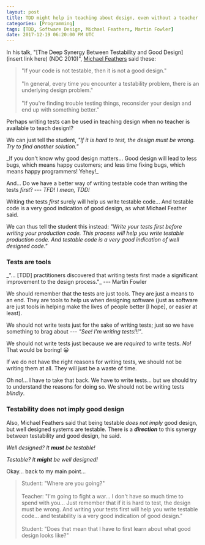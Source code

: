 ```yaml
---
layout: post
title: TDD might help in teaching about design, even without a teacher
categories: [Programming]
tags: [TDD, Software Design, Michael Feathers, Martin Fowler]
date: 2017-12-19 06:20:00 PM UTC
---
```


<!-- December 20, 2017 2:20:00 AM Philippine Time -->


In his talk, "[The Deep Synergy Between Testability and Good Design](insert link here) (NDC 2010)", [Michael Feathers](https://www.bookdepository.com/Working-Effectively-with-Legacy-Code-Michael-Feathers/9780131177055?a_aid=jflaga) said these:

> "If your code is not testable, then it is not a good design."
<br /><br />
> "In general, every time you encounter a testability problem, there is an underlying design problem."
<br /><br />
> "If you're finding trouble testing things, reconsider your design and end up with something better."


Perhaps writing tests can be used in teaching design when no teacher is available to teach design!?

<!--more-->

We can just tell the student, _"If it is hard to test, the design must be wrong. Try to find another solution."_

<span class="message message-compressed float-right">
_If you don't know why good design matters... Good design will lead to less bugs, which means happy customers; and less time fixing bugs, which means happy programmers! Yehey!_
</span>

And... Do we have a better way of writing testable code than writing the tests _first_? --- _TFD! I mean, TDD!_

Writing the tests _first_ surely will help us write testable code... And testable code is a very good indication of good design, as what Michael Feather said.

We can thus tell the student this instead: _"Write your tests first before writing your production code. This process will help you write testable production code. And testable code is a very good indication of well designed code."_

### Tests are tools

<span class="message message-compressed float-right">
_"... [TDD] practitioners discovered that writing tests first made a significant improvement to the design process."_ --- Martin Fowler
</span>

We should remember that the tests are just tools. They are just a means to an end. They are tools to help us when designing software (just as software are just tools in helping make the lives of people better [I hope], or easier at least).


We should not write tests just for the sake of writing tests; just so we have something to brag about --- _"See! I'm writing tests!!!"_. 

We should not write tests just because we are _required_ to write tests. _No!_ That would be boring! :grinning:

If we do not have the right reasons for writing tests, we should not be writing them at all. They will just be a waste of time.

Oh no!... I have to take that back. We have to write tests... but we should try to understand the reasons for doing so. We should not be writing tests _blindly_.


### Testability does not imply good design

Also, Michael Feathers said that being testable _does not imply_ good design, but well designed systems are testable. There is a **_direction_** to this synergy between testability and good design, he said.

_Well designed? It **must** be testable!_

_Testable? It **might** be well designed!_

Okay... back to my main point...


> Student: "Where are you going?"
<br /><br />
> Teacher: "I'm going to fight a war... I don't have so much time to spend with you... Just remember that if it is hard to test, the design must be wrong. And writing your tests first will help you write testable code... and testability is a very good indication of good design."
<br /><br />
> Student: "Does that mean that I have to first learn about what good design looks like?"




<!-- 
--------

Perhaps the reason why the rule _"Hard to test means bad design"_ works is because tests are a measure of the quality of the design?? --- "If it endured the many tests, it might be a good design."

Christianity (and perhaps other belief systems) has this idea of _"people who endure testings becomes stronger"... "Gold tried with fire becomes purer."_

What if this _"testing or trial rule"_ thing is universal? No? _(Perhaps I'm just using the same words which have different meanings in here!)_

But maybe tests are _not_ a measure of the quality of the design at all... because Michael Feathers also said that being testable _does not imply_ good design, but well designed systems are (always?) testable. There is a direction to this synergy of testability and good design, he said.

So it's still possible to create poorly designed systems which are still testable!?

I don't know...

But... maybe the reason why a poorly designed system might still be testable is bacause it has _not yet_ gone through _many_ testings?? Maybe the process is not yet complete? Maybe the tests only cover a small percentage of the production code? Or maybe the tests are wrong?

I don't know...


Ahh! Perhaps 






Maybe we also should have tests for our tests, so we can be sure that our tests are right!

What should be the tests for our tests? How will we know that our tests are right?

Maybe we can use the production code itself to determine if the tests are right. If our tests produce good design then our tests must be right!

_What? With that, you are already assuming that you know what good design is!!!_

Of course! Of course!

We always assume that we know what good design is before we can produce good design. It doesn't matter whether we are writing tests or not.

We should remember that the tests are just tools. They are just a means to an end. They are tools to help us when designing software (just as software are just tools in helping make the lives of people better _[I hope]_, or easier _[I hope, still]_, at least).

> "... [TDD] practitioners discovered that writing tests first made a significant improvement to the design process." --- Martin Fowler


We are not going to write tests just for the sake of writing tests; just so we have something to brag about --- _"See! I'm writing tests!!!"_. If the tests do not serve any useful purpose, we should not be writing them at all.


Okay... back to the _"teaching design"_ thing...


> "If you're finding trouble testing things, reconsider your design and end up with something better." --- Michael Feathers


And remember that TDD cannot produce design. It can only _help_ produce design.

 -->


<!-- 

Ahh! Perhaps what Uncle Bob said on "being stuck" helps here... _"When you get stuck, do the simplest thing you can do"_ or something like that.

Perhaps we can say the the measure of the quality of the tests is the _simplicity_ of the tests??

Urghhh! I'm confused. I need to get back to this later.





When we get stuck our tests must be wrong. We have to backtrack. Or start again, and write the simplest tests first.

So if you are not getting stuck at testing, you are going in the right direction.

 -->



<!--
-->